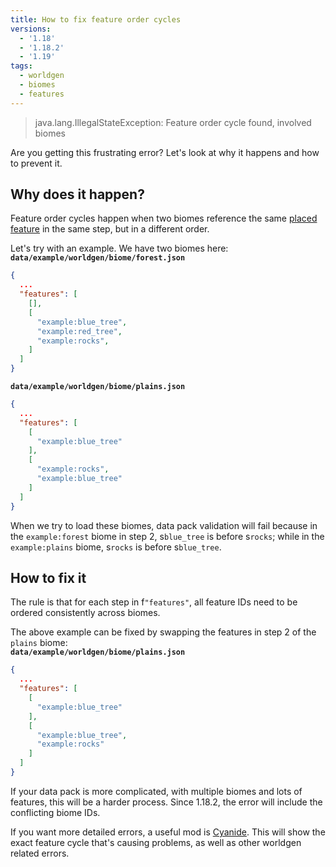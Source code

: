 ```yaml
---
title: How to fix feature order cycles
versions:
  - '1.18'
  - '1.18.2'
  - '1.19'
tags:
  - worldgen
  - biomes
  - features
---
```


> java.lang.IllegalStateException: Feature order cycle found, involved biomes

Are you getting this frustrating error? Let's look at why it happens and how to prevent it.

## Why does it happen?
Feature order cycles happen when two biomes reference the same [placed feature](/guides/placed-features/) in the same step, but in a different order.

Let's try with an example. We have two biomes here:  
**`data/example/worldgen/biome/forest.json`**
```json
{
  ...
  "features": [
    [],
    [
      "example:blue_tree",
      "example:red_tree",
      "example:rocks",
    ]
  ]
}
```

**`data/example/worldgen/biome/plains.json`**
```json
{
  ...
  "features": [
    [
      "example:blue_tree"
    ],
    [
      "example:rocks",
      "example:blue_tree"
    ]
  ]
}
```

When we try to load these biomes, data pack validation will fail because in the `example:forest` biome in step 2, s`blue_tree` is before s`rocks`; while in the `example:plains` biome, s`rocks` is before s`blue_tree`.

## How to fix it
The rule is that for each step in f`"features"`, all feature IDs need to be ordered consistently across biomes.

The above example can be fixed by swapping the features in step 2 of the `plains` biome:  
**`data/example/worldgen/biome/plains.json`**
```json
{
  ...
  "features": [
    [
      "example:blue_tree"
    ],
    [
      "example:blue_tree",
      "example:rocks"
    ]
  ]
}
```

If your data pack is more complicated, with multiple biomes and lots of features, this will be a harder process. Since 1.18.2, the error will include the conflicting biome IDs.

If you want more detailed errors, a useful mod is [Cyanide](https://www.curseforge.com/minecraft/mc-mods/cyanide-fabric). This will show the exact feature cycle that's causing problems, as well as other worldgen related errors.
